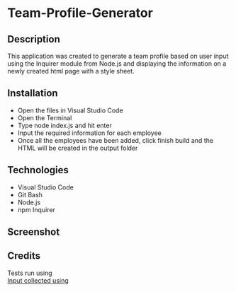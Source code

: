 # Team-Profile-Generator

## Description

This application was created to generate a team profile based on user input using the Inquirer module from Node.js and displaying the information on a newly created html page with a style sheet. 

## Installation

- Open the files in Visual Studio Code
- Open the Terminal
- Type node index.js and hit enter
- Input the required information for each employee
- Once all the employees have been added, click finish build and the HTML will be created in the output folder

## Technologies

- Visual Studio Code
- Git Bash
- Node.js
- npm Inquirer

## Screenshot



## Credits

Tests run using <a href="https://www.npmjs.com/package/jest"><Jest package a/>
<br>
Input collected using <a href="https://www.npmjs.com/package/inquirer"><Inquirer a/>
